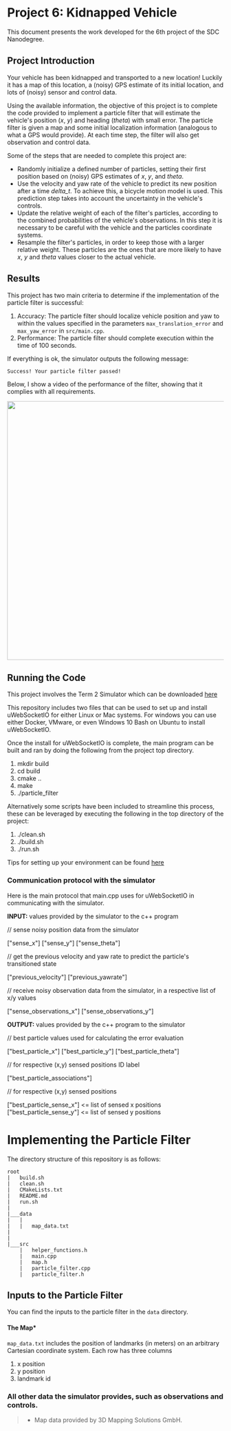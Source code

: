# **Project 6: Kidnapped Vehicle**

This document presents the work developed for the 6th project of the SDC Nanodegree.

## Project Introduction
Your vehicle has been kidnapped and transported to a new location! Luckily it has a map of this location, a (noisy) GPS estimate of its initial location, and lots of (noisy) sensor and control data.

Using the available information, the objective of this project is to complete the code provided to implement a particle filter that will estimate the vehicle's position (*x*, *y*) and heading (*theta*) with small error. The particle filter is given a map and some initial localization information (analogous to what a GPS would provide). At each time step, the filter will also get observation and control data.

Some of the steps that are needed to complete this project are:

* Randomly initialize a defined number of particles, setting their first position based on (noisy) GPS estimates of *x*, *y*, and *theta*.
* Use the velocity and yaw rate of the vehicle to predict its new position after a time *delta_t*. To achieve this, a bicycle motion model is used. This prediction step takes into account the uncertainty in the vehicle's controls.
* Update the relative weight of each of the filter's particles, according to the combined probabilities of the vehicle's observations. In this step it is necessary to be careful with the vehicle and the particles coordinate systems.
* Resample the filter's particles, in order to keep those with a larger relative weight. These particles are the ones that are more likely to have *x*, *y* and *theta* values closer to the actual vehicle.

## Results
This project has two main criteria to determine if the implementation of the particle filter is successful:

1. Accuracy: The particle filter should localize vehicle position and yaw to within the values specified in the parameters `max_translation_error` and `max_yaw_error` in `src/main.cpp`.
2. Performance: The particle filter should complete execution within the time of 100 seconds.

If everything is ok, the simulator outputs the following message:

```
Success! Your particle filter passed!
```

Below, I show a video of the performance of the filter, showing that it complies with all requirements.

<img src="media/result.gif" width="600">

## Running the Code
This project involves the Term 2 Simulator which can be downloaded [here](https://github.com/udacity/self-driving-car-sim/releases)

This repository includes two files that can be used to set up and install uWebSocketIO for either Linux or Mac systems. For windows you can use either Docker, VMware, or even Windows 10 Bash on Ubuntu to install uWebSocketIO.

Once the install for uWebSocketIO is complete, the main program can be built and ran by doing the following from the project top directory.

1. mkdir build
2. cd build
3. cmake ..
4. make
5. ./particle_filter

Alternatively some scripts have been included to streamline this process, these can be leveraged by executing the following in the top directory of the project:

1. ./clean.sh
2. ./build.sh
3. ./run.sh

Tips for setting up your environment can be found [here](https://classroom.udacity.com/nanodegrees/nd013/parts/40f38239-66b6-46ec-ae68-03afd8a601c8/modules/0949fca6-b379-42af-a919-ee50aa304e6a/lessons/f758c44c-5e40-4e01-93b5-1a82aa4e044f/concepts/23d376c7-0195-4276-bdf0-e02f1f3c665d)

### Communication protocol with the simulator
Here is the main protocol that main.cpp uses for uWebSocketIO in communicating with the simulator.

**INPUT:** values provided by the simulator to the c++ program

// sense noisy position data from the simulator

["sense_x"]
["sense_y"]
["sense_theta"]

// get the previous velocity and yaw rate to predict the particle's transitioned state

["previous_velocity"]
["previous_yawrate"]

// receive noisy observation data from the simulator, in a respective list of x/y values

["sense_observations_x"]
["sense_observations_y"]

**OUTPUT:** values provided by the c++ program to the simulator

// best particle values used for calculating the error evaluation

["best_particle_x"]
["best_particle_y"]
["best_particle_theta"]

// for respective (x,y) sensed positions ID label

["best_particle_associations"]

// for respective (x,y) sensed positions

["best_particle_sense_x"] <= list of sensed x positions
["best_particle_sense_y"] <= list of sensed y positions

# Implementing the Particle Filter
The directory structure of this repository is as follows:
```
root
|   build.sh
|   clean.sh
|   CMakeLists.txt
|   README.md
|   run.sh
|
|___data
|   |   
|   |   map_data.txt
|   
|   
|___src
    |   helper_functions.h
    |   main.cpp
    |   map.h
    |   particle_filter.cpp
    |   particle_filter.h
```

## Inputs to the Particle Filter
You can find the inputs to the particle filter in the `data` directory.

#### The Map*
`map_data.txt` includes the position of landmarks (in meters) on an arbitrary Cartesian coordinate system. Each row has three columns
1. x position
2. y position
3. landmark id

### All other data the simulator provides, such as observations and controls.

> * Map data provided by 3D Mapping Solutions GmbH.

